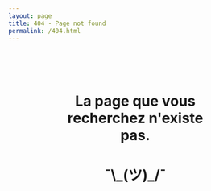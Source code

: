 ```yaml
---
layout: page
title: 404 - Page not found
permalink: /404.html
---
```


<div style="text-align: center; margin: 100px;">
  <h1>La page que vous recherchez n'existe pas.</h1>
  <h1>¯\_(ツ)_/¯</h1>
</div>
